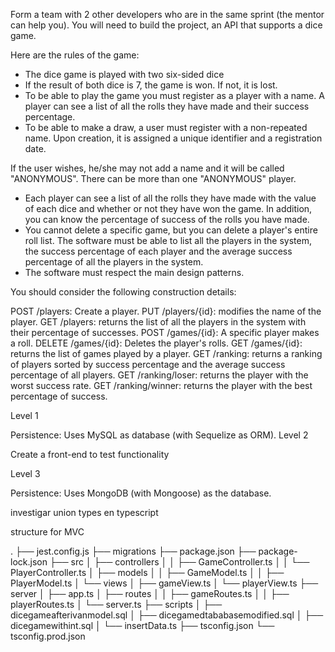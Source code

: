 Form a team with 2 other developers who are in the same sprint (the mentor can help you). You will need to build the project, an API that supports a dice game.

Here are the rules of the game:

- The dice game is played with two six-sided dice
- If the result of both dice is 7, the game is won. If not, it is lost.
- To be able to play the game you must register as a player with a name. A player can see a list of all the rolls they have made and their success percentage.
- To be able to make a draw, a user must register with a non-repeated name. Upon creation, it is assigned a unique identifier and a registration date.

If the user wishes, he/she may not add a name and it will be called "ANONYMOUS". There can be more than one "ANONYMOUS" player.

- Each player can see a list of all the rolls they have made with the value of each dice and whether or not they have won the game. In addition, you can know the percentage of success of the rolls you have made.
- You cannot delete a specific game, but you can delete a player's entire roll list. The software must be able to list all the players in the system, the success percentage of each player and the average success percentage of all the players in the system.
- The software must respect the main design patterns.

You should consider the following construction details:

POST /players: Create a player.
PUT /players/{id}: modifies the name of the player.
GET /players: returns the list of all the players in the system with their percentage of successes.
POST /games/{id}: A specific player makes a roll.
DELETE /games/{id}: Deletes the player's rolls.
GET /games/{id}: returns the list of games played by a player.
GET /ranking: returns a ranking of players sorted by success percentage and the average success percentage of all players.
GET /ranking/loser: returns the player with the worst success rate.
GET /ranking/winner: returns the player with the best percentage of success.

Level 1

Persistence: Uses MySQL as database (with Sequelize as ORM).
Level 2

Create a front-end to test functionality

Level 3

Persistence: Uses MongoDB (with Mongoose) as the database.


investigar union types en typescript


structure for MVC

.
├── jest.config.js
├── migrations
├── package.json
├── package-lock.json
├── src
│   ├── controllers
│   │   ├── GameController.ts
│   │   └── PlayerController.ts
│   ├── models
│   │   ├── GameModel.ts
│   │   ├── PlayerModel.ts
│   └── views
│       ├── gameView.ts
│       └── playerView.ts
├── server
│   ├── app.ts
│   ├── routes
│   │   ├── gameRoutes.ts
│   │   ├── playerRoutes.ts
│   └── server.ts
├── scripts
│   ├── dicegameafterivanmodel.sql
│   ├── dicegamedtababasemodified.sql
│   ├── dicegamewithint.sql
│   └── insertData.ts
├── tsconfig.json
└── tsconfig.prod.json
